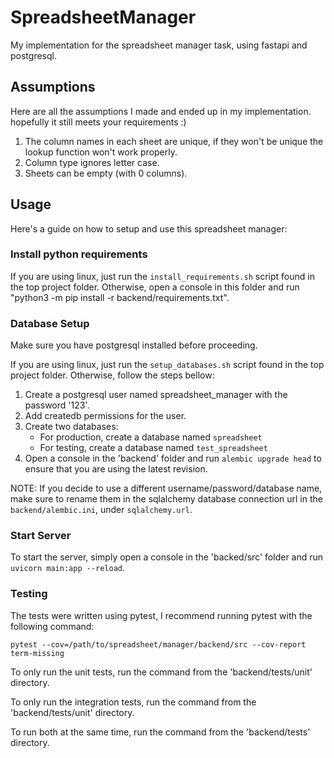 # SpreadsheetManager
My implementation for the spreadsheet manager task, using fastapi and postgresql.

## Assumptions
Here are all the assumptions I made and ended up in my implementation.
hopefully it still meets your requirements :)

1. The column names in each sheet are unique, if they won't be unique the lookup function won't work properly.
2. Column type ignores letter case.
3. Sheets can be empty (with 0 columns).

## Usage 
Here's a guide on how to setup and use this spreadsheet manager:

### Install python requirements
If you are using linux, just run the `install_requirements.sh` script found in the top project folder.
Otherwise, open a console in this folder and run "python3 -m pip install -r backend/requirements.txt".

### Database Setup
Make sure you have postgresql installed before proceeding.

If you are using linux, just run the `setup_databases.sh` script found in the top project folder.
Otherwise, follow the steps bellow:

1. Create a postgresql user named spreadsheet_manager with the password '123'.
2. Add createdb permissions for the user.
3. Create two databases:
   * For production, create a database named `spreadsheet`
   * For testing, create a database named `test_spreadsheet`
4. Open a console in the 'backend' folder and run `alembic upgrade head` to ensure that you are using the latest revision.

NOTE: If you decide to use a different username/password/database name, make sure to rename them in the sqlalchemy 
database connection url in the `backend/alembic.ini`, under `sqlalchemy.url`.

### Start Server
To start the server, simply open a console in the 'backed/src' folder and run `uvicorn main:app --reload`.

### Testing
The tests were written using pytest, I recommend running pytest with the following command:

`pytest --cov=/path/to/spreadsheet/manager/backend/src --cov-report term-missing`

To only run the unit tests, run the command from the 'backend/tests/unit' directory.

To only run the integration tests, run the command from the 'backend/tests/unit' directory.

To run both at the same time, run the command from the 'backend/tests' directory.

